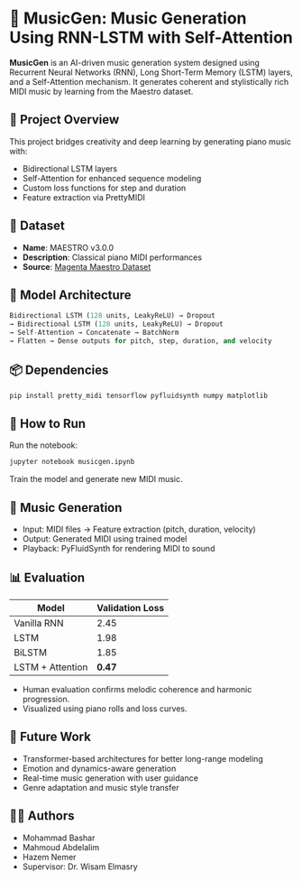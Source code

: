 # 🎼 MusicGen: Music Generation Using RNN-LSTM with Self-Attention

**MusicGen** is an AI-driven music generation system designed using Recurrent Neural Networks (RNN), Long Short-Term Memory (LSTM) layers, and a Self-Attention mechanism. It generates coherent and stylistically rich MIDI music by learning from the Maestro dataset.

## 📘 Project Overview

This project bridges creativity and deep learning by generating piano music with:
- Bidirectional LSTM layers
- Self-Attention for enhanced sequence modeling
- Custom loss functions for step and duration
- Feature extraction via PrettyMIDI

## 📁 Dataset

- **Name**: MAESTRO v3.0.0
- **Description**: Classical piano MIDI performances
- **Source**: [Magenta Maestro Dataset](https://magenta.tensorflow.org/datasets/maestro)

## 🧠 Model Architecture

```python
Bidirectional LSTM (128 units, LeakyReLU) → Dropout
→ Bidirectional LSTM (128 units, LeakyReLU) → Dropout
→ Self-Attention → Concatenate → BatchNorm
→ Flatten → Dense outputs for pitch, step, duration, and velocity
```

## 📦 Dependencies

```bash
pip install pretty_midi tensorflow pyfluidsynth numpy matplotlib
```

## 🚀 How to Run

Run the notebook:
```bash
jupyter notebook musicgen.ipynb
```
Train the model and generate new MIDI music.

## 🎵 Music Generation

- Input: MIDI files → Feature extraction (pitch, duration, velocity)
- Output: Generated MIDI using trained model
- Playback: PyFluidSynth for rendering MIDI to sound

## 📊 Evaluation

| Model               | Validation Loss |
|--------------------|-----------------|
| Vanilla RNN        | 2.45            |
| LSTM               | 1.98            |
| BiLSTM             | 1.85            |
| LSTM + Attention   | **0.47**        |

- Human evaluation confirms melodic coherence and harmonic progression.
- Visualized using piano rolls and loss curves.

## 🔮 Future Work

- Transformer-based architectures for better long-range modeling
- Emotion and dynamics-aware generation
- Real-time music generation with user guidance
- Genre adaptation and music style transfer

## 👨‍💻 Authors

- Mohammad Bashar  
- Mahmoud Abdelalim  
- Hazem Nemer  
- Supervisor: Dr. Wisam Elmasry
